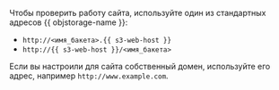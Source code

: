 Чтобы проверить работу сайта, используйте один из стандартных адресов {{ objstorage-name }}:
* `http://<имя_бакета>.{{ s3-web-host }}`
* `http://{{ s3-web-host }}/<имя_бакета>`

Если вы настроили для сайта собственный домен, используйте его адрес, например `http://www.example.com`.
